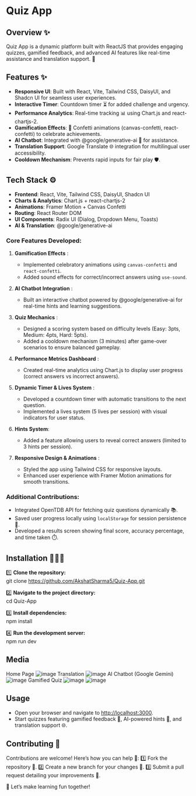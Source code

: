 # Quiz App 

## Overview ✨  
Quiz App is a dynamic platform built with ReactJS that provides engaging quizzes, gamified feedback, and advanced AI features like real-time assistance and translation support. 🚀  

## Features ✨  
- **Responsive UI**: Built with React, Vite, Tailwind CSS, DaisyUI, and Shadcn UI for seamless user experiences.  
- **Interactive Timer**: Countdown timer ⏳ for added challenge and urgency.  
- **Performance Analytics**: Real-time tracking 📊 using Chart.js and react-chartjs-2.  
- **Gamification Effects**: 🎉 Confetti animations (canvas-confetti, react-confetti) to celebrate achievements.  
- **AI Chatbot**: Integrated with @google/generative-ai 🤖 for assistance.  
- **Translation Support**: Google Translate 🌐 integration for multilingual user accessibility.  
- **Cooldown Mechanism**: Prevents rapid inputs for fair play 🛡️.  

## Tech Stack ⚙️  
- **Frontend**: React, Vite, Tailwind CSS, DaisyUI, Shadcn UI  
- **Charts & Analytics**: Chart.js + react-chartjs-2   
- **Animations**: Framer Motion + Canvas Confetti 
- **Routing**: React Router DOM   
- **UI Components**: Radix UI (Dialog, Dropdown Menu, Toasts) 
- **AI & Translation**: @google/generative-ai   

### Core Features Developed:
1. **Gamification Effects** :
   - Implemented celebratory animations using `canvas-confetti` and `react-confetti`.  
   - Added sound effects for correct/incorrect answers using `use-sound`.  

2. **AI Chatbot Integration** :
   - Built an interactive chatbot powered by @google/generative-ai for real-time hints and learning suggestions.  

3. **Quiz Mechanics** :
   - Designed a scoring system based on difficulty levels (Easy: 3pts, Medium: 4pts, Hard: 5pts).  
   - Added a cooldown mechanism (3 minutes) after game-over scenarios to ensure balanced gameplay.  

4. **Performance Metrics Dashboard** :
   - Created real-time analytics using Chart.js to display user progress (correct answers vs incorrect answers).  

5. **Dynamic Timer & Lives System** :
   - Developed a countdown timer with automatic transitions to the next question.  
   - Implemented a lives system (5 lives per session) with visual indicators for user status.  

6. **Hints System**:
   - Added a feature allowing users to reveal correct answers (limited to 3 hints per session).  

7. **Responsive Design & Animations** :
   - Styled the app using Tailwind CSS for responsive layouts.  
   - Enhanced user experience with Framer Motion animations for smooth transitions.

### Additional Contributions:
- Integrated OpenTDB API for fetching quiz questions dynamically 📚.
- Saved user progress locally using `localStorage` for session persistence 🔄.
- Developed a results screen showing final score, accuracy percentage, and time taken ⏱️.

## Installation 👨‍💻✨

1️⃣ **Clone the repository:**  
   git clone https://github.com/AkshatSharma5/Quiz-App.git

2️⃣ **Navigate to the project directory:**  
   cd Quiz-App

3️⃣ **Install dependencies:**  
   npm install

4️⃣ **Run the development server:**  
   npm run dev
## Media
Home Page
![image](https://github.com/user-attachments/assets/b4b87cce-3f62-4540-ae8a-54d694aa25db)
Translation
![image](https://github.com/user-attachments/assets/e011aa55-e93b-4c41-a536-a4a94b31d387)
AI Chatbot (Google Gemini)
![image](https://github.com/user-attachments/assets/684b25c9-d5c0-4a55-9f8f-3ecd26fd275b)
Gamified Quiz
![image](https://github.com/user-attachments/assets/2561c2bf-cd76-4f50-acb9-90ae06707918)
![image](https://github.com/user-attachments/assets/b5f9d825-3aa6-4a50-9842-dbec2d808931)




## Usage 
- Open your browser and navigate to [http://localhost:3000](http://localhost:3000).  
- Start quizzes featuring gamified feedback 🎉, AI-powered hints 🤖, and translation support 🌐.

## Contributing 🤝 
Contributions are welcome! Here’s how you can help 🚀:
1️⃣ Fork the repository 🍴.
2️⃣ Create a new branch for your changes 🌿.
3️⃣ Submit a pull request detailing your improvements 📝.

🎯 Let’s make learning fun together!

